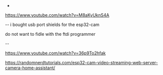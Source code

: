 -
https://www.youtube.com/watch?v=M8aKyUknS4A

--
i bought usb port shields for the esp32-cam

do not want to fidle with the ftdi programmer 

--

https://www.youtube.com/watch?v=36p9To2hfak

https://randomnerdtutorials.com/esp32-cam-video-streaming-web-server-camera-home-assistant/
